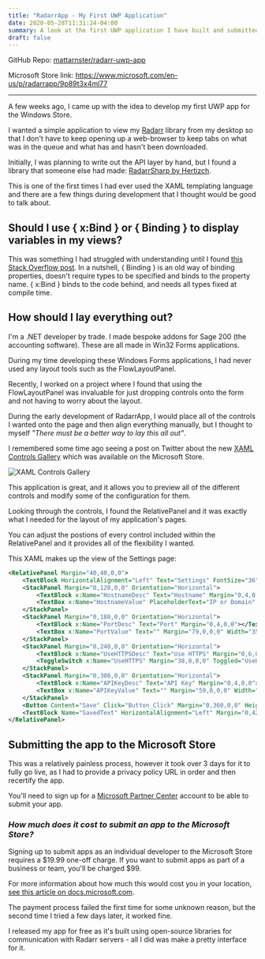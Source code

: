 ```yaml
---
title: "RadarrApp - My First UWP Application"
date: 2020-05-28T11:31:24-04:00
summary: A look at the first UWP application I have built and submitted to the Microsoft Store.
draft: false
---
```


GitHub Repo: [mattarnster/radarr-uwp-app](https://github.com/mattarnster/radarr-uwp-app)

Microsoft Store link: <https://www.microsoft.com/en-us/p/radarrapp/9p89t3x4ml77>

***

A few weeks ago, I came up with the idea to develop my first UWP app for the Windows Store.

I wanted a simple application to view my [Radarr](https://radarr.video) library from my desktop so that I don't have to keep opening up a web-browser to keep tabs on what was in the queue and what has and hasn't been downloaded.

Initially, I was planning to write out the API layer by hand, but I found a library that someone else had made: [RadarrSharp by Hertizch](https://github.com/Hertizch/RadarrSharp).

This is one of the first times I had ever used the XAML templating language and there are a few things during development that I thought would be good to talk about.

## Should I use { x:Bind } or { Binding } to display variables in my views?

This was something I had struggled with understanding until I found [this Stack Overflow post](https://stackoverflow.com/questions/37398038/difference-between-binding-and-xbind).
In a nutshell, { Binding } is an old way of binding properties, doesn't require types to be specified and binds to the property name.
{ x:Bind } binds to the code behind, and needs all types fixed at compile time.

## How should I lay everything out?

I'm a .NET developer by trade. I made bespoke addons for Sage 200 (the accounting software). These are all made in Win32 Forms applications.

During my time developing these Windows Forms applications, I had never used any layout tools such as the FlowLayoutPanel. 

Recently, I worked on a project where I found that using the FlowLayoutPanel was invaluable for just dropping controls onto the form and not having to worry about the layout.

During the early development of RadarrApp, I would place all of the controls I wanted onto the page and then align everything manually, but I thought to myself _"There must be a better way to lay this all out"_.

I remembered some time ago seeing a post on Twitter about the new [XAML Controls Gallery](https://www.microsoft.com/en-us/p/xaml-controls-gallery/9msvh128x2zt?activetab=pivot:overviewtab) which was available on the Microsoft Store.

![XAML Controls Gallery](/images/radarrapp/xaml-controls-gallery.png)

This application is great, and it allows you to preview all of the different controls and modify some of the configuration for them.

Looking through the controls, I found the RelativePanel and it was exactly what I needed for the layout of my application's pages.

You can adjust the postions of every control included within the RelativePanel and it provides all of the flexibility I wanted.

This XAML makes up the view of the Settings page:

```xml
<RelativePanel Margin="40,40,0,0">
    <TextBlock HorizontalAlignment="Left" Text="Settings" FontSize="36" TextWrapping="Wrap" VerticalAlignment="Top"/>
    <StackPanel Margin="0,120,0,0" Orientation="Horizontal">
        <TextBlock x:Name="HostnameDesc" Text="Hostname" Margin="0,4,0,0"></TextBlock>
        <TextBox x:Name="HostnameValue" PlaceholderText="IP or Domain" Margin="40,0,0,0" Width="350"/>
    </StackPanel>
    <StackPanel Margin="0,180,0,0" Orientation="Horizontal">
        <TextBlock x:Name="PortDesc" Text="Port" Margin="0,4,0,0"></TextBlock>
        <TextBox x:Name="PortValue" Text="" Margin="79,0,0,0" Width="350" PlaceholderText="7878"></TextBox>
    </StackPanel>
    <StackPanel Margin="0,240,0,0" Orientation="Horizontal">
        <TextBlock x:Name="UseHTTPSDesc" Text="Use HTTPS" Margin="0,6,0,0"></TextBlock>
        <ToggleSwitch x:Name="UseHTTPS" Margin="38,0,0,0" Toggled="UseHTTPS_Toggled"/>
    </StackPanel>
    <StackPanel Margin="0,300,0,0" Orientation="Horizontal">
        <TextBlock x:Name="APIKeyDesc" Text="API Key" Margin="0,4,0,0"></TextBlock>
        <TextBox x:Name="APIKeyValue" Text="" Margin="59,0,0,0" Width="350" PlaceholderText="" MaxLength="37"></TextBox>
    </StackPanel>
    <Button Content="Save" Click="Button_Click" Margin="0,360,0,0" Height="36" Width="69"/>
    <TextBlock Name="SavedText" HorizontalAlignment="Left" Margin="0,420,0,0" Foreground="Green" Text="Your settings have been saved." TextWrapping="Wrap" VerticalAlignment="Top" Visibility="Collapsed"/>
</RelativePanel>
```

## Submitting the app to the Microsoft Store

This was a relatively painless process, however it took over 3 days for it to fully go live, as I had to provide a privacy policy URL in order and then recertify the app.

You'll need to sign up for a [Microsoft Partner Center](https://partner.microsoft.com/) account to be able to submit your app.

### *How much does it cost to submit an app to the Microsoft Store?*

Signing up to submit apps as an individual developer to the Microsoft Store requires a $19.99 one-off charge. If you want to submit apps as part of a business or team, you'll be charged $99.

For more information about how much this would cost you in your location, [see this article on docs.microsoft.com](https://docs.microsoft.com/en-us/windows/uwp/publish/account-types-locations-and-fees).

The payment process failed the first time for some unknown reason, but the second time I tried a few days later, it worked fine.

I released my app for free as it's built using open-source libraries for communication with Radarr servers - all I did was make a pretty interface for it.








